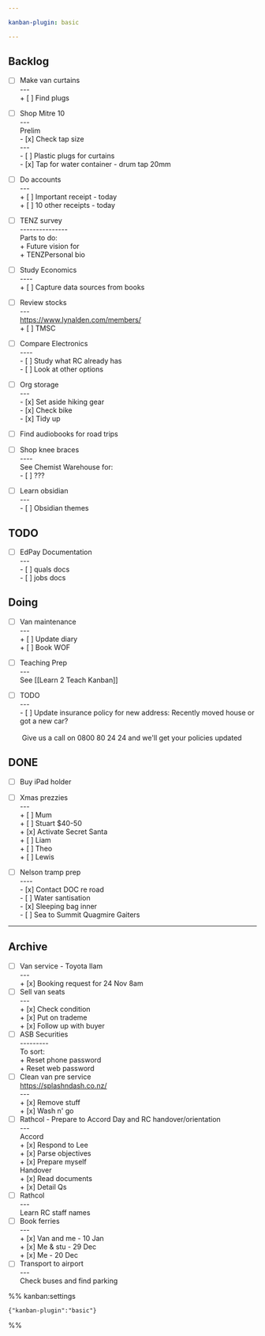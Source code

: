 ```yaml
---

kanban-plugin: basic

---
```


## Backlog

- [ ] Make van curtains<br>---<br>+ [ ] Find plugs
- [ ] Shop Mitre 10<br>---<br>Prelim<br>- [x] Check tap size<br>---<br>- [ ] Plastic plugs for curtains<br>- [x] Tap for water container - drum tap 20mm
- [ ] Do accounts<br>---<br>+ [ ] Important receipt - today<br>+ [ ] 10 other receipts - today
- [ ] TENZ survey<br>---------------<br>Parts to do:<br>+ Future vision for <br>+ TENZPersonal bio
- [ ] Study Economics<br>----<br>+ [ ] Capture data sources from books
- [ ] Review stocks<br>---<br>https://www.lynalden.com/members/<br>+ [ ] TMSC
- [ ] Compare Electronics<br>----<br>- [ ] Study what RC already has<br>- [ ] Look at other options
- [ ] Org storage<br>---<br> - [x] Set aside hiking gear<br> - [x] Check bike<br> - [x] Tidy up
- [ ] Find audiobooks for road trips
- [ ] Shop knee braces<br>----<br>See Chemist Warehouse for:<br>- [ ] ???
- [ ] Learn obsidian<br>---<br>- [ ] Obsidian themes


## TODO

- [ ] EdPay Documentation<br>---<br>- [ ] quals docs<br>- [ ] jobs docs


## Doing

- [ ] Van maintenance<br>---<br>+ [ ] Update diary<br>+ [ ] Book WOF
- [ ] Teaching Prep<br>---<br>See [[Learn 2 Teach Kanban]]
- [ ] TODO<br>---<br>- [ ] Update insurance policy for new address: Recently moved house or got a new car?<br><br> Give us a call on 0800 80 24 24 and we'll get your policies updated


## DONE

- [ ] Buy iPad holder
- [ ] Xmas prezzies<br>---<br>+ [ ] Mum<br>+ [ ] Stuart $40-50<br>+ [x] Activate Secret Santa<br>+ [ ] Liam<br>+ [ ] Theo<br>+ [ ] Lewis
- [ ] Nelson tramp prep<br>----<br>- [x] Contact DOC re road<br>- [ ] Water santisation<br>- [x] Sleeping bag inner<br>- [ ] Sea to Summit Quagmire Gaiters


***

## Archive

- [ ] Van service - Toyota Ilam<br>---<br>+ [x] Booking request for 24 Nov 8am
- [ ] Sell van seats<br>---<br>+ [x] Check condition<br>+ [x] Put on trademe<br>+ [x] Follow up with buyer
- [ ] ASB Securities<br>---------<br>To sort:<br>+ Reset phone password<br>+ Reset web password
- [ ] Clean van pre service<br>https://splashndash.co.nz/<br>---<br>+ [x] Remove stuff<br>+ [x] Wash n' go
- [ ] Rathcol - Prepare to Accord Day and RC handover/orientation<br>---<br>Accord<br>+ [x] Respond to Lee<br>+ [x] Parse objectives<br>+ [x] Prepare myself<br>Handover<br>+ [x] Read documents<br>+ [x] Detail Qs
- [ ] Rathcol<br>---<br>Learn RC staff names
- [ ] Book ferries<br>---<br> + [x] Van and me - 10 Jan<br> + [x] Me & stu - 29 Dec<br> + [x] Me - 20 Dec
- [ ] Transport to airport<br>---<br>Check buses and find parking

%% kanban:settings
```
{"kanban-plugin":"basic"}
```
%%